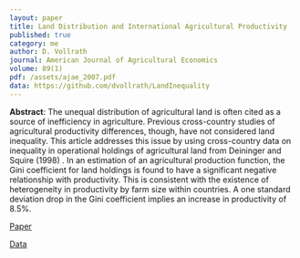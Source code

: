 ```yaml
---
layout: paper
title: Land Distribution and International Agricultural Productivity
published: true
category: me
author: D. Vollrath
journal: American Journal of Agricultural Economics
volume: 89(1)
pdf: /assets/ajae_2007.pdf
data: https://github.com/dvollrath/LandInequality
---
```

**Abstract**: The unequal distribution of agricultural land is often cited as a source of inefficiency in agriculture. Previous cross-country studies of agricultural productivity differences, though, have not considered land inequality. This article addresses this issue by using cross-country data on inequality in operational holdings of agricultural land from Deininger and Squire (1998) . In an estimation of an agricultural production function, the Gini coefficient for land holdings is found to have a significant negative relationship with productivity. This is consistent with the existence of heterogeneity in productivity by farm size within countries. A one standard deviation drop in the Gini coefficient implies an increase in productivity of 8.5%.

[Paper](/assets/ajae_2007.pdf)

[Data](https://github.com/dvollrath/LandInequality)
